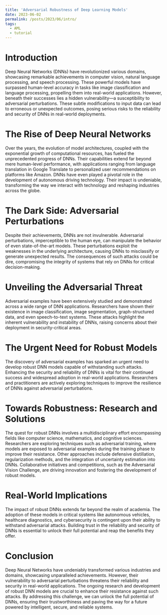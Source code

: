 ```yaml
---
title: 'Adversarial Robustness of Deep Learning Models'
date: 2023-06-02
permalink: /posts/2023/06/intro/
tags:
  - AML
  - tutorial
---
```


Introduction
======

Deep Neural Networks (DNNs) have revolutionized various domains, showcasing remarkable achievements in computer vision, natural language processing, and speech processing. These powerful models have surpassed human-level accuracy in tasks like image classification and language processing, propelling them into real-world applications. However, beneath their successes lies a hidden vulnerability—a susceptibility to adversarial perturbations. These subtle modifications to input data can lead to erroneous or unexpected outcomes, posing serious risks to the reliability and security of DNNs in real-world deployments.

The Rise of Deep Neural Networks
======

Over the years, the evolution of model architectures, coupled with the exponential growth of computational resources, has fueled the unprecedented progress of DNNs. Their capabilities extend far beyond mere human-level performance, with applications ranging from language translation in Google Translate to personalized user recommendations on platforms like Amazon. DNNs have even played a pivotal role in the development of autonomous driving technology. Their impact is undeniable, transforming the way we interact with technology and reshaping industries across the globe.

The Dark Side: Adversarial Perturbations
======

Despite their achievements, DNNs are not invulnerable. Adversarial perturbations, imperceptible to the human eye, can manipulate the behavior of even state-of-the-art models. These perturbations exploit the weaknesses in the underlying architecture, causing DNNs to misclassify or generate unexpected results. The consequences of such attacks could be dire, compromising the integrity of systems that rely on DNNs for critical decision-making.

Unveiling the Adversarial Threat
======

Adversarial examples have been extensively studied and demonstrated across a wide range of DNN applications. Researchers have shown their existence in image classification, image segmentation, graph-structured data, and even speech-to-text systems. These attacks highlight the inherent vulnerability and instability of DNNs, raising concerns about their deployment in security-critical areas.

The Urgent Need for Robust Models
======

The discovery of adversarial examples has sparked an urgent need to develop robust DNN models capable of withstanding such attacks. Enhancing the security and reliability of DNNs is vital for their continued success and widespread adoption in real-world applications. Researchers and practitioners are actively exploring techniques to improve the resilience of DNNs against adversarial perturbations.

Towards Robustness: Research and Solutions
======

The quest for robust DNNs involves a multidisciplinary effort encompassing fields like computer science, mathematics, and cognitive sciences. Researchers are exploring techniques such as adversarial training, where models are exposed to adversarial examples during the training phase to improve their resistance. Other approaches include defensive distillation, regularization methods, and the integration of uncertainty estimation into DNNs. Collaborative initiatives and competitions, such as the Adversarial Vision Challenge, are driving innovation and fostering the development of robust models.

Real-World Implications
======

The impact of robust DNNs extends far beyond the realm of academia. The adoption of these models in critical systems like autonomous vehicles, healthcare diagnostics, and cybersecurity is contingent upon their ability to withstand adversarial attacks. Building trust in the reliability and security of DNNs is essential to unlock their full potential and reap the benefits they offer.

Conclusion
======

Deep Neural Networks have undeniably transformed various industries and domains, showcasing unparalleled achievements. However, their vulnerability to adversarial perturbations threatens their reliability and security in real-world applications. The ongoing research and development of robust DNN models are crucial to enhance their resistance against such attacks. By addressing this challenge, we can unlock the full potential of DNNs, ensuring their trustworthiness and paving the way for a future powered by intelligent, secure, and reliable systems.
